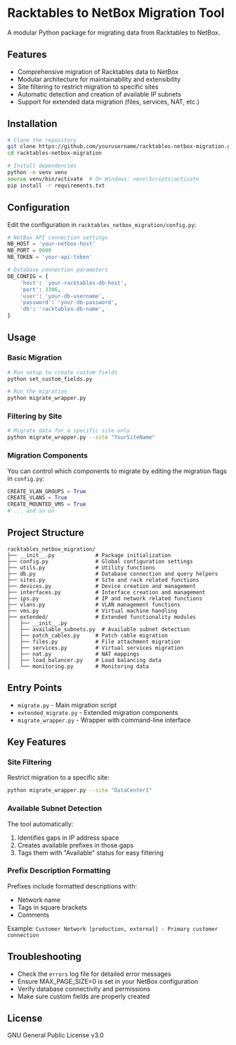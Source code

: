 # Racktables to NetBox Migration Tool

A modular Python package for migrating data from Racktables to NetBox.

## Features

- Comprehensive migration of Racktables data to NetBox
- Modular architecture for maintainability and extensibility
- Site filtering to restrict migration to specific sites
- Automatic detection and creation of available IP subnets
- Support for extended data migration (files, services, NAT, etc.)

## Installation

```bash
# Clone the repository
git clone https://github.com/yourusername/racktables-netbox-migration.git
cd racktables-netbox-migration

# Install dependencies
python -m venv venv
source venv/bin/activate  # On Windows: venv\Scripts\activate
pip install -r requirements.txt
```

## Configuration

Edit the configuration in `racktables_netbox_migration/config.py`:

```python
# NetBox API connection settings
NB_HOST = 'your-netbox-host'
NB_PORT = 8000
NB_TOKEN = 'your-api-token'

# Database connection parameters
DB_CONFIG = {
    'host': 'your-racktables-db-host',
    'port': 3306,
    'user': 'your-db-username',
    'password': 'your-db-password',
    'db': 'racktables-db-name',
}
```

## Usage

### Basic Migration

```bash
# Run setup to create custom fields
python set_custom_fields.py

# Run the migration
python migrate_wrapper.py
```

### Filtering by Site

```bash
# Migrate data for a specific site only
python migrate_wrapper.py --site "YourSiteName"
```

### Migration Components

You can control which components to migrate by editing the migration flags in `config.py`:

```python
CREATE_VLAN_GROUPS = True
CREATE_VLANS = True
CREATE_MOUNTED_VMS = True
# ... and so on
```

## Project Structure

```
racktables_netbox_migration/
├── __init__.py             # Package initialization
├── config.py               # Global configuration settings
├── utils.py                # Utility functions
├── db.py                   # Database connection and query helpers
├── sites.py                # Site and rack related functions
├── devices.py              # Device creation and management
├── interfaces.py           # Interface creation and management
├── ips.py                  # IP and network related functions
├── vlans.py                # VLAN management functions
├── vms.py                  # Virtual machine handling
├── extended/               # Extended functionality modules
│   ├── __init__.py
│   ├── available_subnets.py  # Available subnet detection
│   ├── patch_cables.py     # Patch cable migration
│   ├── files.py            # File attachment migration
│   ├── services.py         # Virtual services migration
│   ├── nat.py              # NAT mappings
│   ├── load_balancer.py    # Load balancing data
│   └── monitoring.py       # Monitoring data
```

## Entry Points

- `migrate.py` - Main migration script
- `extended_migrate.py` - Extended migration components
- `migrate_wrapper.py` - Wrapper with command-line interface

## Key Features

### Site Filtering

Restrict migration to a specific site:

```bash
python migrate_wrapper.py --site "DataCenter1"
```

### Available Subnet Detection

The tool automatically:
1. Identifies gaps in IP address space
2. Creates available prefixes in those gaps
3. Tags them with "Available" status for easy filtering

### Prefix Description Formatting

Prefixes include formatted descriptions with:
- Network name
- Tags in square brackets
- Comments

Example: `Customer Network [production, external] - Primary customer connection`

## Troubleshooting

- Check the `errors` log file for detailed error messages
- Ensure MAX_PAGE_SIZE=0 is set in your NetBox configuration
- Verify database connectivity and permissions
- Make sure custom fields are properly created

## License

GNU General Public License v3.0
